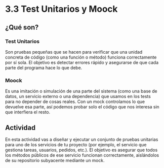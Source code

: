 # 3.3 Test Unitarios y Moock

## ¿Qué son?

### Test Unitarios

Son pruebas pequeñas que se hacen para verificar que una unidad concreta de código (como una función o método) funciona correctamente por sí sola.
El objetivo es detectar errores rápido y asegurarse de que cada parte del programa hace lo que debe.

### Moock

Es una imitación o simulación de una parte del sistema (como una base de datos, un servicio externo o una dependencia) que usamos en los tests para no depender de cosas reales.
Con un mock controlamos lo que devuelve esa parte, así podemos probar solo el código que nos interesa sin que interfiera el resto.

## Actividad

En esta actividad vas a diseñar y ejecutar un conjunto de pruebas unitarias para uno de los servicios de tu proyecto (por ejemplo, el servicio que gestiona tareas, usuarios, pedidos, etc.). El objetivo es asegurar que todos los métodos públicos de ese servicio funcionan correctamente, aislándolos de su repositorio subyacente mediante un mock.